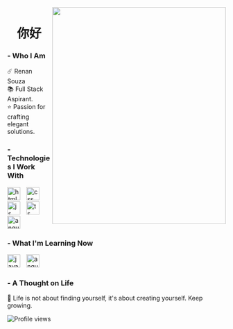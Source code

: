 <img align="right" height="500em" width="400px" object-fit="cover" src="https://i.pinimg.com/originals/a5/cd/10/a5cd10a5209b8bc3bbcc87df0b2448bd.gif"/>

<h1 align="center"> 你好</h1>

### - Who I Am
☄️ Renan Souza<br/>
📚 Full Stack Aspirant.<br/>
⭐ Passion for crafting elegant solutions.<br/>

### - Technologies I Work With

<div>
  <img src="https://cdn.jsdelivr.net/gh/devicons/devicon/icons/html5/html5-original.svg" alt="html" width="30px" style="margin-right: 10px;">
  <img src="https://cdn.jsdelivr.net/gh/devicons/devicon/icons/css3/css3-original.svg" alt="css" width="30px" style="margin-right: 10px;">
  <img src="https://cdn.jsdelivr.net/gh/devicons/devicon/icons/javascript/javascript-original.svg" alt="js" width="30px" style="margin-right: 10px;">
  <img src="https://cdn.jsdelivr.net/gh/devicons/devicon/icons/typescript/typescript-original.svg" alt="ts" width="30px" style="margin-right: 10px;">
  <img src="https://cdn.jsdelivr.net/gh/devicons/devicon/icons/angularjs/angularjs-original.svg" alt="angular" width="30px" style="margin-right: 10px;">
</div>

### - What I'm Learning Now

<div>
  <img src="https://cdn.jsdelivr.net/gh/devicons/devicon/icons/java/java-original.svg" alt="java" width="30px" style="margin-right: 10px;">
  <img src="https://cdn.jsdelivr.net/gh/devicons/devicon/icons/angularjs/angularjs-original.svg" alt="angular" width="30px" style="margin-right: 10px;">
</div>

### - A Thought on Life

🌱 Life is not about finding yourself, it's about creating yourself. Keep growing.

<p align="left"> <img src="https://komarev.com/ghpvc/?username=renansouza12&color=red" alt="Profile views" /> </p>



